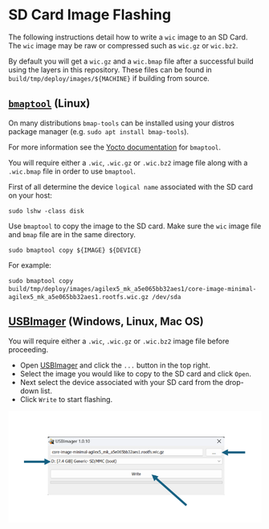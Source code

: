 # SD Card Image Flashing

The following instructions detail how to write a `wic` image to an SD Card. The `wic` image may be raw or compressed such as `wic.gz` or `wic.bz2`.

By default you will get a `wic.gz` and a `wic.bmap` file after a successful build using the layers in this repository. These files can be found in `build/tmp/deploy/images/${MACHINE}` if building from source.

## [`bmaptool`](https://github.com/yoctoproject/bmaptool) (Linux)

On many distributions `bmap-tools` can be installed using your distros package manager (e.g. `sudo apt install bmap-tools`).

For more information see the [Yocto documentation](https://docs.yoctoproject.org/dev-manual/bmaptool.html) for `bmaptool`.

You will require either a `.wic`, `.wic.gz` or `.wic.bz2` image file along with a `.wic.bmap` file in order to use `bmaptool`.

First of all determine the device `logical name` associated with the SD card on your host:

```
sudo lshw -class disk
```

Use `bmaptool` to copy the image to the SD card. Make sure the `wic` image file and `bmap` file are in the same directory.

```
sudo bmaptool copy ${IMAGE} ${DEVICE}
```

For example:

```
sudo bmaptool copy build/tmp/deploy/images/agilex5_mk_a5e065bb32aes1/core-image-minimal-agilex5_mk_a5e065bb32aes1.rootfs.wic.gz /dev/sda
```

## [USBImager](https://bztsrc.gitlab.io/usbimager/) (Windows, Linux, Mac OS)

You will require either a `.wic`, `.wic.gz` or `.wic.bz2` image file before proceeding.

* Open [USBImager](https://bztsrc.gitlab.io/usbimager/) and click the `...` button in the top right.
* Select the image you would like to copy to the SD card and click `Open`.
* Next select the device associated with your SD card from the drop-down list.
* Click `Write` to start flashing.


<center>

![usbimager](images/usbimager.png)

</center>
